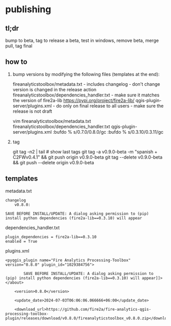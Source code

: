 # publishing

## tl;dr
bump to beta, tag to release a beta, test in windows, remove beta, merge pull, tag final

## how to
1. bump versions by modifying the following files (templates at the end):

    fireanalyticstoolbox/metadata.txt
        - includes changelog
        - don't change version is changed in the release action
    fireanalyticstoolbox/dependencies_handler.txt
        - make sure it matches the version of fire2a-lib https://pypi.org/project/fire2a-lib/
    qgis-plugin-server/plugins.xml
        - do only on final release to all users
        - make sure the release is not draft

    vim fireanalyticstoolbox/metadata.txt fireanalyticstoolbox/dependencies_handler.txt qgis-plugin-server/plugins.xml
    :bufdo % s/0.7.0/0.8.0/gc
    :bufdo % s/0.3.10/0.3.11/gc

2. tag

    git tag -n2 | tail # show last tags
    git tag -a v0.9.0-beta -m "spanish + C2FWv0.4.1"  && git push origin v0.9.0-beta
    git tag --delete v0.9.0-beta && git push --delete origin v0.9.0-beta

## templates

metadata.txt

    changelog
        v0.8.0: 

	SAVE BEFORE INSTALL/UPDATE: A dialog asking permission to (pip) install python dependencies (fire2a-lib==0.3.10) will appear

dependencies_handler.txt

	plugin_dependencies = fire2a-lib==0.3.10
    enabled = True

plugins.xml

	<pyqgis_plugin name="Fire Analytics Processing-Toolbox" version="0.8.0" plugin_id="1029384756">

			SAVE BEFORE INSTALL/UPDATE: A dialog asking permission to (pip) install python dependencies (fire2a-lib==0.3.10) will appear]]></about>

		<version>0.8.0</version>

		<update_date>2024-07-03T06:06:06.066666+06:00</update_date>

		<download_url>https://github.com/fire2a/fire-analytics-qgis-processing-toolbox-plugin/releases/download/v0.8.0/fireanalyticstoolbox_v0.8.0.zip</download_url>
